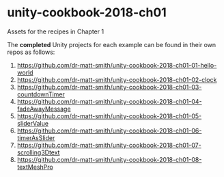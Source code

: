 # unity-cookbook-2018-ch01
Assets for the recipes in Chapter 1

The **completed** Unity projects for each example can be found in their own repos as follows:

1. https://github.com/dr-matt-smith/unity-cookbook-2018-ch01-01-hello-world
2. https://github.com/dr-matt-smith/unity-cookbook-2018-ch01-02-clock
3. https://github.com/dr-matt-smith/unity-cookbook-2018-ch01-03-countdownTimer
4. https://github.com/dr-matt-smith/unity-cookbook-2018-ch01-04-fadeAwayMessage
5. https://github.com/dr-matt-smith/unity-cookbook-2018-ch01-05-sliderValue
6. https://github.com/dr-matt-smith/unity-cookbook-2018-ch01-06-timerAsSlider
7. https://github.com/dr-matt-smith/unity-cookbook-2018-ch01-07-scrolling3Dtext
8. https://github.com/dr-matt-smith/unity-cookbook-2018-ch01-08-textMeshPro

